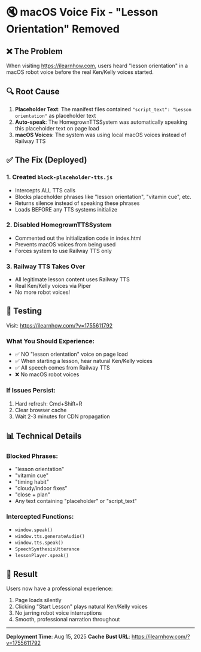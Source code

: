 # 🔇 macOS Voice Fix - "Lesson Orientation" Removed

## ❌ The Problem
When visiting https://ilearnhow.com, users heard "lesson orientation" in a macOS robot voice before the real Ken/Kelly voices started.

## 🔍 Root Cause
1. **Placeholder Text**: The manifest files contained `"script_text": "Lesson orientation"` as placeholder text
2. **Auto-speak**: The HomegrownTTSSystem was automatically speaking this placeholder text on page load
3. **macOS Voices**: The system was using local macOS voices instead of Railway TTS

## ✅ The Fix (Deployed)

### 1. Created `block-placeholder-tts.js`
- Intercepts ALL TTS calls
- Blocks placeholder phrases like "lesson orientation", "vitamin cue", etc.
- Returns silence instead of speaking these phrases
- Loads BEFORE any TTS systems initialize

### 2. Disabled HomegrownTTSSystem
- Commented out the initialization code in index.html
- Prevents macOS voices from being used
- Forces system to use Railway TTS only

### 3. Railway TTS Takes Over
- All legitimate lesson content uses Railway TTS
- Real Ken/Kelly voices via Piper
- No more robot voices!

## 🧪 Testing

Visit: https://ilearnhow.com/?v=1755611792

### What You Should Experience:
- ✅ NO "lesson orientation" voice on page load
- ✅ When starting a lesson, hear natural Ken/Kelly voices
- ✅ All speech comes from Railway TTS
- ❌ No macOS robot voices

### If Issues Persist:
1. Hard refresh: Cmd+Shift+R
2. Clear browser cache
3. Wait 2-3 minutes for CDN propagation

## 📊 Technical Details

### Blocked Phrases:
- "lesson orientation"
- "vitamin cue" 
- "timing habit"
- "cloudy/indoor fixes"
- "close + plan"
- Any text containing "placeholder" or "script_text"

### Intercepted Functions:
- `window.speak()`
- `window.tts.generateAudio()`
- `window.tts.speak()`
- `SpeechSynthesisUtterance`
- `lessonPlayer.speak()`

## 🎯 Result

Users now have a professional experience:
1. Page loads silently
2. Clicking "Start Lesson" plays natural Ken/Kelly voices
3. No jarring robot voice interruptions
4. Smooth, professional narration throughout

---

**Deployment Time**: Aug 15, 2025
**Cache Bust URL**: https://ilearnhow.com/?v=1755611792
